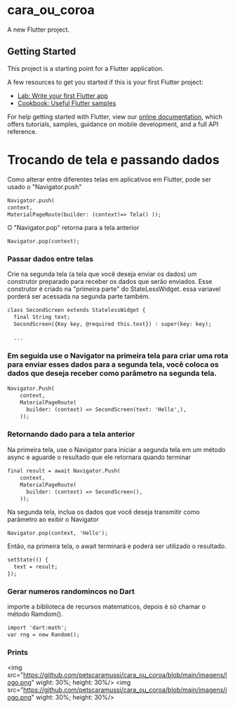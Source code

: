 # cara_ou_coroa

A new Flutter project.

## Getting Started

This project is a starting point for a Flutter application.

A few resources to get you started if this is your first Flutter project:

- [Lab: Write your first Flutter app](https://flutter.dev/docs/get-started/codelab)
- [Cookbook: Useful Flutter samples](https://flutter.dev/docs/cookbook)

For help getting started with Flutter, view our
[online documentation](https://flutter.dev/docs), which offers tutorials,
samples, guidance on mobile development, and a full API reference.

# Trocando de tela e passando dados

Como alterar entre diferentes telas em aplicativos em Flutter, pode ser usado o "Navigator.push"

```
Navigator.push(
context,
MaterialPageRoute(builder: (context)=> Tela() ));
```

O "Navigator.pop" retorna para a tela anterior

```
Navigator.pop(context);
```

### Passar dados entre telas

Crie na segunda tela (a tela que você deseja enviar os dados) um construtor preparado para receber os dados que serão enviados. Esse construtor é criado na "primeira parte" do StateLessWidget. essa variavel porderá ser acessada na segunda parte também.
```
class SecondScreen extends StatelessWidget {
  final String text;
  SecondScreen({Key key, @required this.text}) : super(key: key);

  ...
```

### Em seguida use o Navigator na primeira tela para criar uma rota para enviar esses dados para a segunda tela, você coloca os dados que deseja receber como parâmetro na segunda tela.
```
Navigator.Push(
    context,
    MaterialPageRoute(
      builder: (context) => SecondScreen(text: 'Hello',),
    ));
```

### Retornando dado para a tela anterior

Na primeira tela, use o Navigator para iniciar a segunda tela em um método async e aguarde o resultado que ele retornara quando terminar
```
final result = await Navigator.Push(
    context,
    MaterialPageRoute(
      builder: (context) => SecondScreen(),
    ));
```
Na segunda tela, inclua os dados que você deseja transmitir como parâmetro ao exibir o Navigator 
```
Navigator.pop(context, 'Hello');
```
Então, na primeira tela, o await terminará e poderá ser utilizado o resultado.
```
setState(() {
  text = result;
});
```

### Gerar numeros randomincos no Dart

importe a biblioteca de recursos matematicos, depois é só chamar o método Ramdom().
```
import 'dart:math';
var rng = new Random();
```

### Prints

<img src="https://github.com/petscaramussi/cara_ou_coroa/blob/main/imagens/logo.png" wight: 30%; height: 30%/>
<img src="https://github.com/petscaramussi/cara_ou_coroa/blob/main/imagens/jogo.png" wight: 30%; height: 30%/>
